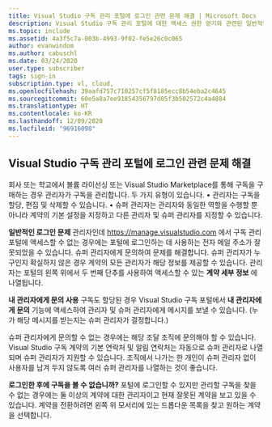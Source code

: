 ```yaml
---
title: Visual Studio 구독 관리 포털에 로그인 관련 문제 해결 | Microsoft Docs
description: Visual Studio 구독 관리 포털에 대한 액세스 권한 얻기와 관련된 일반적인 문제를 해결하는 방법 알아보기
ms.topic: include
ms.assetid: 4a3f5c7a-003b-4993-9f02-fe5e26c0c065
author: evanwindom
ms.author: cabuschl
ms.date: 03/24/2020
user.type: subscriber
tags: sign-in
subscription.type: vl, cloud,
ms.openlocfilehash: 39aafd757c710257cf5f8185ecc8b54eba2c4645
ms.sourcegitcommit: 60e5a8a7ee91854356797d05f3b502572c4a4884
ms.translationtype: HT
ms.contentlocale: ko-KR
ms.lasthandoff: 12/09/2020
ms.locfileid: "96916098"
---
```

## <a name="resolve-issues-signing-in-to-visual-studio-subscriptions-administration-portal"></a>Visual Studio 구독 관리 포털에 로그인 관련 문제 해결
회사 또는 학교에서 볼륨 라이선싱 또는 Visual Studio Marketplace를 통해 구독을 구매하는 경우 관리자가 구독을 관리합니다.  두 가지 유형이 있습니다. • 관리자는 구독을 할당, 편집 및 삭제할 수 있습니다.
• 슈퍼 관리자는 관리자와 동일한 역할을 수행할 뿐 아니라 계약의 기본 설정을 지정하고 다른 관리자 및 슈퍼 관리자를 지정할 수 있습니다.  

**일반적인 로그인 문제** 관리자인데 https://manage.visualstudio.com 에서 구독 관리 포털에 액세스할 수 없는 경우에는 포털에 로그인하는 데 사용하는 전자 메일 주소가 잘못되었을 수 있습니다.  슈퍼 관리자에게 문의하여 문제를 해결합니다.  슈퍼 관리자가 누구인지 확실하지 않은 경우 계약의 모든 관리자가 해당 정보를 제공할 수 있습니다.  관리자는 포털의 왼쪽 위에서 두 번째 단추를 사용하여 액세스할 수 있는 **계약 세부 정보** 에 나열됩니다.

**내 관리자에게 문의 사용** 구독도 할당된 경우 Visual Studio 구독 포털에서 **내 관리자에게 문의** 기능에 액세스하여 관리자 및 슈퍼 관리자에게 메시지를 보낼 수 있습니다.  (누가 해당 메시지를 받는지는 슈퍼 관리자가 결정합니다.)

슈퍼 관리자에게 문의할 수 없는 경우에는 해당 조달 조직에 문의해야 할 수 있습니다.  Visual Studio 구독 계약의 기본 연락처 및 알림 연락처는 자동으로 슈퍼 관리자로 나열되며 슈퍼 관리자가 지원할 수 있습니다.  조직에서 나가는 한 개인이 슈퍼 관리자 없이 사용자를 남겨 두지 않도록 여러 슈퍼 관리자를 나열하는 것이 좋습니다.

**로그인한 후에 구독을 볼 수 없습니까?**
포털에 로그인할 수 있지만 관리할 구독을 찾을 수 없는 경우에는 둘 이상의 계약에 대한 관리자이고 현재 잘못된 계약을 보고 있을 수 있습니다.  계약을 전환하려면 왼쪽 위 모서리에 있는 드롭다운 목록을 찾고 원하는 계약을 선택합니다.  
